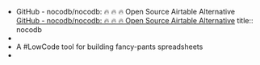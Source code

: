 - GitHub - nocodb/nocodb: 🔥 🔥 🔥 Open Source Airtable Alternative [GitHub - nocodb/nocodb: 🔥 🔥 🔥 Open Source Airtable Alternative](https://github.com/nocodb/nocodb)
  title:: nocodb
-
- A #LowCode tool for building fancy-pants spreadsheets
-